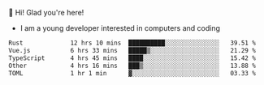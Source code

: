 👋 Hi! Glad you're here!
- I am a young developer interested in computers and coding

<!--START_SECTION:waka-->

```txt
Rust             12 hrs 10 mins  ██████████░░░░░░░░░░░░░░░   39.51 %
Vue.js           6 hrs 33 mins   █████▒░░░░░░░░░░░░░░░░░░░   21.29 %
TypeScript       4 hrs 45 mins   ████░░░░░░░░░░░░░░░░░░░░░   15.42 %
Other            4 hrs 16 mins   ███▒░░░░░░░░░░░░░░░░░░░░░   13.88 %
TOML             1 hr 1 min      ▓░░░░░░░░░░░░░░░░░░░░░░░░   03.33 %
```

<!--END_SECTION:waka-->
